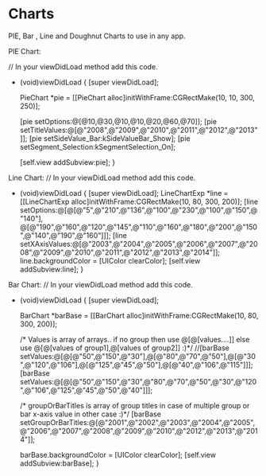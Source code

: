 Charts
======

PIE, Bar , Line and Doughnut Charts to use in any app.


PIE Chart:

// In your viewDidLoad method add this code.

 - (void)viewDidLoad
{
    [super viewDidLoad];
    
    PieChart *pie = [[PieChart alloc]initWithFrame:CGRectMake(10, 10, 300, 250)];
    
    [pie setOptions:@[@10,@30,@10,@10,@20,@60,@70]];
    [pie setTitleValues:@[@"2008",@"2009",@"2010",@"2011",@"2012",@"2013"]];
    [pie setSideValue_Bar:kSideValueBar_Show];
    [pie setSegment_Selection:kSegmentSelection_On];
    
    [self.view addSubview:pie];
}

Line Chart:
// In your viewDidLoad method add this code.

 - (void)viewDidLoad
{
    [super viewDidLoad];
    LineChartExp *line = [[LineChartExp alloc]initWithFrame:CGRectMake(10, 80, 300, 200)];
    [line setOptions:@[@[@"5",@"210",@"136",@"100",@"230",@"100",@"150",@"140"],
                       @[@"190",@"160",@"120",@"145",@"110",@"160",@"180",@"200",@"150",@"140",@"190",@"160"]]];
    [line setXAxisValues:@[@"2003",@"2004",@"2005",@"2006",@"2007",@"2008",@"2009",@"2010",@"2011",@"2012",@"2013",@"2014"]];
    line.backgroundColor = [UIColor clearColor];
    [self.view addSubview:line];
}

Bar Chart:
// In your viewDidLoad method add this code.

 - (void)viewDidLoad
{
    [super viewDidLoad];
    
    BarChart *barBase = [[BarChart alloc]initWithFrame:CGRectMake(10, 80, 300, 200)];
    
    /*  Values is array of arrays.. if no group then use @[@[values....]] else use @[@[values of group1],@[values of group2]] :)*/
    //[barBase setValues:@[@[@"50",@"150",@"30"],@[@"80",@"70",@"50"],@[@"30",@"120",@"106"],@[@"125",@"45",@"50"],@[@"40",@"106",@"115"]]];
        [barBase setValues:@[@[@"50",@"150",@"30",@"80",@"70",@"50",@"30",@"120",@"106",@"125",@"45",@"50",@"40"]]];
    
    /* groupOrBarTitles is array of group titles in case of multiple group or bar x-axis value in other case :)*/
    [barBase setGroupOrBarTitles:@[@"2001",@"2002",@"2003",@"2004",@"2005",@"2006",@"2007",@"2008",@"2009",@"2010",@"2012",@"2013",@"2014"]];
    
    barBase.backgroundColor = [UIColor clearColor];
    [self.view addSubview:barBase];
}
